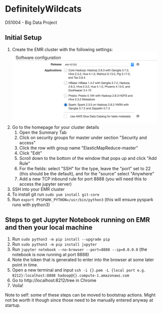 # DefinitelyWildcats
DS1004 - Big Data Project

## Initial Setup
1. Create the EMR cluster with the following settings:
![EMR_setup](assets/misc/aws-cluster-start.png?raw=true "Title")
1. Go to the homepage for your cluster details
   1. Open the Summary Tab
   1. Click on security groups for master under section "Security and access"
   1. Click the row with group name "ElasticMapReduce-master"
   1. Click "Edit"
   1. Scroll down to the bottom of the window that pops up and click "Add Rule"
   1. For the fields: select "SSH" for the type, leave the "port" set to 22 (this should be the default), and for the "source" select "Anywhere"
   1. Add a new TCP inbound rule for port 8888 (you will need this to access the jupyter server)
1. SSH into your EMR cluster
1. To install git run `sudo yum install git-core`
1. Run `export PYSPARK_PYTHON=/usr/bin/python3` (this will ensure pyspark runs with python3)

## Steps to get Jupyter Notebook running on EMR and then your local machine

1. Run `sudo python3 -m pip install --upgrade pip`
1. Run `sudo python3 -m pip install jupyter`
1. Run `jupyter notebook --no-browser --port=8888 --ip=0.0.0.0` (the notebook is now running at port 8888)
1. Note the token that is generated to enter into the browser at some later point in time.
1. Open a new terminal and input `ssh -i {}.pem -L {local port e.g. 8212}:localhost:8888 hadoop@{}.compute-1.amazonaws.com`
1. Go to http://localhost:8212/tree in Chrome
1. Voila!

Note to self: some of these steps can be moved to bootstrap actions. Might not be worth it though since those need to be manually entered anyway at startup.
